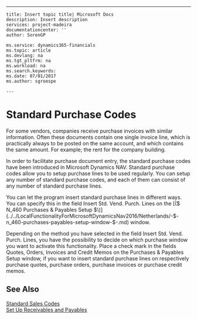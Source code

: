 ---
    title: Insert topic title| Microsoft Docs
    description: Insert description
    services: project-madeira
    documentationcenter: ''
    author: SorenGP

    ms.service: dynamics365-financials
    ms.topic: article
    ms.devlang: na
    ms.tgt_pltfrm: na
    ms.workload: na
    ms.search.keywords:
    ms.date: 07/01/2017
    ms.author: sgroespe

    ---
# Standard Purchase Codes
For some vendors, companies receive purchase invoices with similar information. Often these documents contain one single invoice line, which is practically always to be posted on the same account, and which contains the same amount. For example; the rent for the company building.  
  
 In order to facilitate purchase document entry, the standard purchase codes have been introduced in Microsoft Dynamics NAV. Standard purchase codes allow you to setup purchase lines to be used regularly. You can setup any number of standard purchase codes, and each of them can consist of any number of standard purchase lines.  
  
 You can let the program insert standard purchase lines in different ways. You can specify this in the field Insert Std. Vend. Purch. Lines on the [\($ N\_460 Purchases & Payables Setup $\)](../../LocalFunctionalityForMicrosoftDynamicsNav2016/Netherlands/-$-n_460-purchases-payables-setup-window-$-.md) window.  
  
 Depending on the method you have selected in the field Insert Std. Vend. Purch. Lines, you have the possibility to decide on which purchase window you want to activate this functionality. Place a check mark in the fields Quotes, Orders, Invoices and Credit Memos on the Purchases & Payables Setup window, if you want to insert standard purchase lines on respectively purchase quotes, purchase orders, purchase invoices or purchase credit memos.  
  
## See Also  
 [Standard Sales Codes](../../LocalFunctionalityForMicrosoftDynamicsNav2016/Netherlands/standard-sales-codes.md)   
 [Set Up Receivables and Payables](../../Finance/set-up-receivables-and-payables.md)